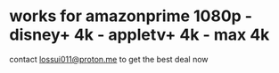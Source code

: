 # works for amazonprime 1080p - disney+ 4k - appletv+ 4k - max 4k
contact lossui011@proton.me to get the best deal now
